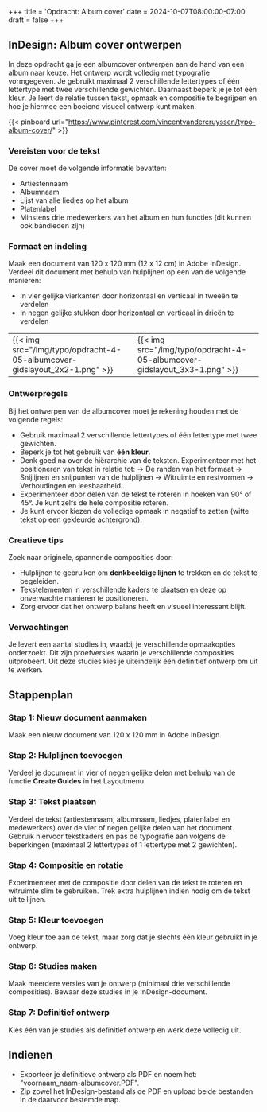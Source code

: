 +++
title = 'Opdracht: Album cover'
date = 2024-10-07T08:00:00-07:00
draft = false
+++

## InDesign: Album cover ontwerpen

In deze opdracht ga je een albumcover ontwerpen aan de hand van een album naar keuze. Het ontwerp wordt volledig met typografie vormgegeven. Je gebruikt maximaal 2 verschillende lettertypes of één lettertype met twee verschillende gewichten. Daarnaast beperk je je tot één kleur. Je leert de relatie tussen tekst, opmaak en compositie te begrijpen en hoe je hiermee een boeiend visueel ontwerp kunt maken.

{{< pinboard url="https://www.pinterest.com/vincentvandercruyssen/typo-album-cover/" >}}

### Vereisten voor de tekst
De cover moet de volgende informatie bevatten:
- Artiestennaam
- Albumnaam
- Lijst van alle liedjes op het album
- Platenlabel
- Minstens drie medewerkers van het album en hun functies (dit kunnen ook bandleden zijn)

### Formaat en indeling
Maak een document van 120 x 120 mm (12 x 12 cm) in Adobe InDesign. Verdeel dit document met behulp van hulplijnen op een van de volgende manieren:
- In vier gelijke vierkanten door horizontaal en verticaal in tweeën te verdelen
- In negen gelijke stukken door horizontaal en verticaal in drieën te verdelen

|   |   |
|---|---|
|{{< img src="/img/typo/opdracht-4-05-albumcover-gidslayout_2x2-1.png" >}}|{{< img src="/img/typo/opdracht-4-05-albumcover-gidslayout_3x3-1.png" >}}|

### Ontwerpregels
Bij het ontwerpen van de albumcover moet je rekening houden met de volgende regels:
- Gebruik maximaal 2 verschillende lettertypes of één lettertype met twee gewichten.
- Beperk je tot het gebruik van **één kleur**.
- Denk goed na over de hiërarchie van de teksten. Experimenteer met het positioneren van tekst in relatie tot: → De randen van het formaat → Snijlijnen en snijpunten van de hulplijnen → Witruimte en restvormen → Verhoudingen en leesbaarheid...
- Experimenteer door delen van de tekst te roteren in hoeken van 90° of 45°. Je kunt zelfs de hele compositie roteren.
- Je kunt ervoor kiezen de volledige opmaak in negatief te zetten (witte tekst op een gekleurde achtergrond).
  
### Creatieve tips
Zoek naar originele, spannende composities door:
- Hulplijnen te gebruiken om **denkbeeldige lijnen** te trekken en de tekst te begeleiden.
- Tekstelementen in verschillende kaders te plaatsen en deze op onverwachte manieren te positioneren.
- Zorg ervoor dat het ontwerp balans heeft en visueel interessant blijft.

### Verwachtingen
Je levert een aantal studies in, waarbij je verschillende opmaakopties onderzoekt. Dit zijn proefversies waarin je verschillende composities uitprobeert. Uit deze studies kies je uiteindelijk één definitief ontwerp om uit te werken.

## Stappenplan

### Stap 1: Nieuw document aanmaken
Maak een nieuw document van 120 x 120 mm in Adobe InDesign. 

### Stap 2: Hulplijnen toevoegen
Verdeel je document in vier of negen gelijke delen met behulp van de functie **Create Guides** in het Layoutmenu.

### Stap 3: Tekst plaatsen
Verdeel de tekst (artiestennaam, albumnaam, liedjes, platenlabel en medewerkers) over de vier of negen gelijke delen van het document. Gebruik hiervoor tekstkaders en pas de typografie aan volgens de beperkingen (maximaal 2 lettertypes of 1 lettertype met 2 gewichten).

### Stap 4: Compositie en rotatie
Experimenteer met de compositie door delen van de tekst te roteren en witruimte slim te gebruiken. Trek extra hulplijnen indien nodig om de tekst uit te lijnen.

### Stap 5: Kleur toevoegen
Voeg kleur toe aan de tekst, maar zorg dat je slechts één kleur gebruikt in je ontwerp.

### Stap 6: Studies maken
Maak meerdere versies van je ontwerp (minimaal drie verschillende composities). Bewaar deze studies in je InDesign-document.

### Stap 7: Definitief ontwerp
Kies één van je studies als definitief ontwerp en werk deze volledig uit.

## Indienen
- Exporteer je definitieve ontwerp als PDF en noem het: "voornaam_naam-albumcover.PDF".
- Zip zowel het InDesign-bestand als de PDF en upload beide bestanden in de daarvoor bestemde map.